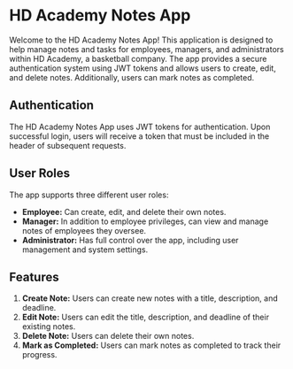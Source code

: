 # HD Academy Notes App

Welcome to the HD Academy Notes App! This application is designed to help manage notes and tasks for employees, managers, and administrators within HD Academy, a basketball company. The app provides a secure authentication system using JWT tokens and allows users to create, edit, and delete notes. Additionally, users can mark notes as completed.


## Authentication

The HD Academy Notes App uses JWT tokens for authentication. Upon successful login, users will receive a token that must be included in the header of subsequent requests.

## User Roles

The app supports three different user roles:

- **Employee:** Can create, edit, and delete their own notes.
- **Manager:** In addition to employee privileges, can view and manage notes of employees they oversee.
- **Administrator:** Has full control over the app, including user management and system settings.

## Features

1. **Create Note:** Users can create new notes with a title, description, and deadline.
2. **Edit Note:** Users can edit the title, description, and deadline of their existing notes.
3. **Delete Note:** Users can delete their own notes.
4. **Mark as Completed:** Users can mark notes as completed to track their progress.
